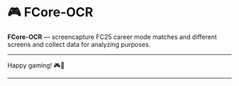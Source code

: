 
# 🎮 **FCore-OCR** 

**FCore-OCR** — screencapture FC25 career mode matches and different screens and collect data for analyzing purposes.

---

Happy gaming! 🎮👾

---

